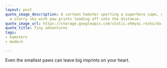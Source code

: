 ```yaml
---
layout: post
quote_image_description: A cartoon hamster sporting a superhero cape, gazing up at
  a starry sky with paw prints leading off into the distance.
quote_image_url: https://storage.googleapis.com/static.ohmyai.rocks/daily/2024-03-27.jpg
quote_title: Tiny adventures
tags:
- hamsters
- modern

---
```


Even the smallest paws can leave big imprints on your heart.